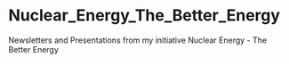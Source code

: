# Nuclear_Energy_The_Better_Energy
Newsletters and Presentations from my initiative Nuclear Energy - The Better Energy
